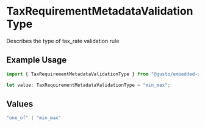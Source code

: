 # TaxRequirementMetadataValidationType

Describes the type of tax_rate validation rule

## Example Usage

```typescript
import { TaxRequirementMetadataValidationType } from "@gusto/embedded-api/models/components";

let value: TaxRequirementMetadataValidationType = "min_max";
```

## Values

```typescript
"one_of" | "min_max"
```